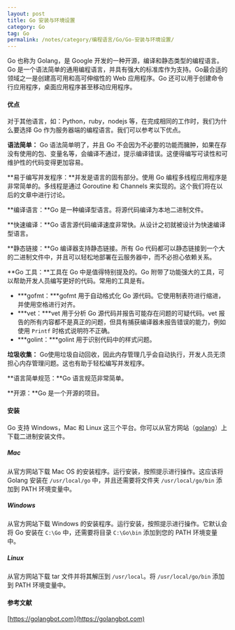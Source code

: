 ```yaml
---
layout: post
title: Go 安装与环境设置
category: Go
tag: Go
permalink: /notes/category/编程语言/Go/Go-安装与环境设置/
---
```

Go 也称为 Golang，是 Google 开发的一种开源，编译和静态类型的编程语言。Go 是一个语法简单的通用编程语言，并具有强大的标准库作为支持。Go最合适的领域之一是创建高可用和高可伸缩性的 Web 应用程序。Go 还可以用于创建命令行应用程序，桌面应用程序甚至移动应用程序。

#### 优点
对于其他语言，如：Python，ruby，nodejs 等，在完成相同的工作时，我们为什么要选择 Go 作为服务器端的编程语言。我们可以参考以下优点。

**语法简单：** Go 语法简单明了，并且 Go 不会因为不必要的功能而臃肿，如果在存没有使用的包、变量名等，会编译不通过，提示编译错误。这便得编写可读性和可维护性的代码变得更加容易。

**易于编写并发程序：**并发是语言的固有部分。使用 Go 编程多线程应用程序是非常简单的。多线程是通过 Goroutine 和 Channels 来实现的。这个我们将在以后的文章中进行讨论。

**编译语言：**Go 是一种编译型语言。将源代码编译为本地二进制文件。

**快速编译：**Go 语言源代码编译速度非常快。从设计之初就被设计为快速编译型语言。

**静态链接：**Go 编译器支持静态链接。所有 Go 代码都可以静态链接到一个大的二进制文件中，并且可以轻松地部署在云服务器中，而不必担心依赖关系。

**Go 工具：**工具在 Go 中是值得特别提及的。Go 附带了功能强大的工具，可以帮助开发人员编写更好的代码。常用的工具是有。
- ***gofmt：***gofmt 用于自动格式化 Go 源代码。它使用制表符进行缩进，并使用空格进行对齐。
- ***vet：***vet 用于分析 Go 源代码并报告可能存在问题的可疑代码。vet 报告的所有内容都不是真正的问题，但具有捕获编译器未报告错误的能力，例如使用 `Printf` 时格式说明符不正确。
- ***golint：***golint 用于识别代码中的样式问题。

**垃圾收集：** Go使用垃圾自动回收，因此内存管理几乎会自动执行，开发人员无须担心内存管理问题。这也有助于轻松编写并发程序。

**语言简单规范：**Go 语言规范非常简单。

**开源：**Go 是一个开源的项目。

#### 安装
Go 支持 Windows，Mac 和 Linux 这三个平台。你可以从官方网站（[golang](https://golang.org/dl/)）上下载二进制安装文件。

##### Mac
从官方网站下载 Mac OS 的安装程序。运行安装，按照提示进行操作。这应该将 Golang 安装在 `/usr/local/go` 中，并且还需要将文件夹 `/usr/local/go/bin` 添加到 PATH 环境变量中。

##### Windows
从官方网站下载 Windows 的安装程序。运行安装，按照提示进行操作。它默认会将 Go 安装在 `C:\Go` 中，还需要将目录 `C:\Go\bin` 添加到您的 PATH 环境变量中。

##### Linux
从官方网站下载 tar 文件并将其解压到 `/usr/local`。将 `/usr/local/go/bin` 添加到 PATH 环境变量中。

#### 参考文献
[https://golangbot.com](https://golangbot.com)